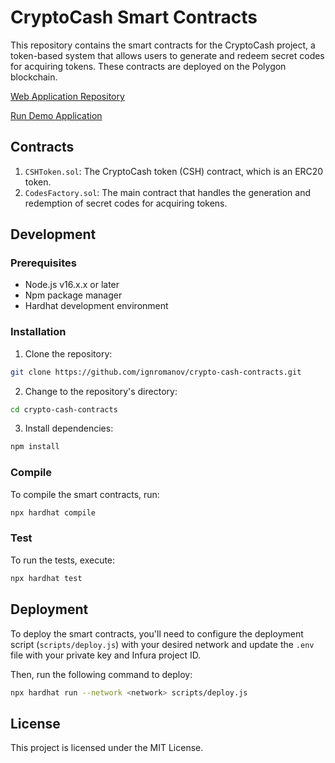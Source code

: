 # CryptoCash Smart Contracts

This repository contains the smart contracts for the CryptoCash project, a token-based system that allows users to generate and redeem secret codes for acquiring tokens. These contracts are deployed on the Polygon blockchain.

[Web Application Repository](https://github.com/ignromanov/crypto-cash-webapp)

[Run Demo Application](https://demo.crypto-cash.app)

## Contracts

1. `CSHToken.sol`: The CryptoCash token (CSH) contract, which is an ERC20 token.
2. `CodesFactory.sol`: The main contract that handles the generation and redemption of secret codes for acquiring tokens.

## Development

### Prerequisites

- Node.js v16.x.x or later
- Npm package manager
- Hardhat development environment

### Installation

1. Clone the repository:

```bash
git clone https://github.com/ignromanov/crypto-cash-contracts.git
```

2. Change to the repository's directory:

```bash
cd crypto-cash-contracts
```

3. Install dependencies:

```bash
npm install
```

### Compile

To compile the smart contracts, run:

```bash
npx hardhat compile
```

### Test

To run the tests, execute:

```bash
npx hardhat test
```

## Deployment

To deploy the smart contracts, you'll need to configure the deployment script (`scripts/deploy.js`) with your desired network and update the `.env` file with your private key and Infura project ID.

Then, run the following command to deploy:

```bash
npx hardhat run --network <network> scripts/deploy.js
```

## License

This project is licensed under the MIT License.
